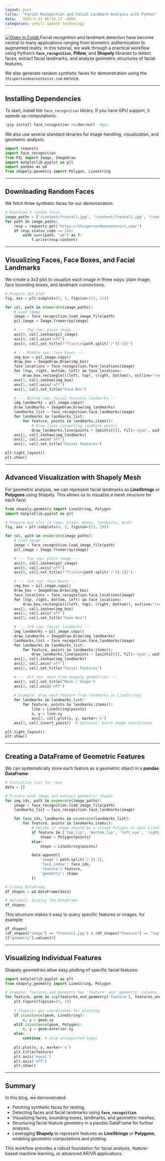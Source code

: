 ```yaml
---
layout: post
title:  "Facial Recognition and Facial Landmark Analysis with Python"
date:   2025-5-23 06:25:17 -0800
categories: jekyll update technology
---
```

<a target="_blank" href="https://colab.research.google.com/github/jordan-hay/jordan-hay.github.io/blob/main/docs/assets/Facial_Recognition_and_Facial Landmark_Analysis_with_Python.ipynb
">
  <img src="https://colab.research.google.com/assets/colab-badge.svg" alt="Open In Colab"/>
</a>
Facial recognition and landmark detection have become central to many applications ranging from biometric authentication to augmented reality. In this tutorial, we walk through a practical workflow using Python’s **`face_recognition`**, **Pillow**, and **Shapely** libraries to detect faces, extract facial landmarks, and analyze geometric structures of facial features.

We also generate random synthetic faces for demonstration using the `thispersondoesnotexist.com` service.

---

## Installing Dependencies

To start, install the `face_recognition` library. If you have GPU support, it speeds up computations:

```python
!pip install face_recognition >&/dev/null  #gpu
```

We also use several standard libraries for image handling, visualization, and geometric analysis:

```python
import requests
import face_recognition
from PIL import Image, ImageDraw
import matplotlib.pyplot as plt
import pandas as pd
from shapely.geometry import Polygon, LineString
```

---

## Downloading Random Faces

We fetch three synthetic faces for our demonstration:

```python
# Download 3 random faces
image_paths = ["/content/frontal1.jpg", "/content/frontal2.jpg", "/content/frontal3.jpg"]
for path in image_paths:
    resp = requests.get("https://thispersondoesnotexist.com/")
    if resp.status_code == 200:
        with open(path, "wb") as f:
            f.write(resp.content)
```

---

## Visualizing Faces, Face Boxes, and Facial Landmarks

We create a 3x3 plot to visualize each image in three ways: plain image, face bounding boxes, and landmark connections.

```python
# Prepare 3x3 plot
fig, axs = plt.subplots(3, 3, figsize=(15, 15))

for col, path in enumerate(image_paths):
    # Load image
    image = face_recognition.load_image_file(path)
    pil_image = Image.fromarray(image)

    # --- Top row: plain image ---
    axs[0, col].imshow(pil_image)
    axs[0, col].axis('off')
    axs[0, col].set_title(f"Plain\n{path.split('/')[-1]}")

    # --- Middle row: face boxes ---
    img_box = pil_image.copy()
    draw_box = ImageDraw.Draw(img_box)
    face_locations = face_recognition.face_locations(image)
    for (top, right, bottom, left) in face_locations:
        draw_box.rectangle(((left, top), (right, bottom)), outline="red", width=3)
    axs[1, col].imshow(img_box)
    axs[1, col].axis('off')
    axs[1, col].set_title("Face Box")

    # --- Bottom row: facial features landmarks ---
    img_landmarks = pil_image.copy()
    draw_landmarks = ImageDraw.Draw(img_landmarks)
    landmarks_list = face_recognition.face_landmarks(image)
    for landmarks in landmarks_list:
        for feature, points in landmarks.items():
            # Draw lines connecting landmark points
            draw_landmarks.line(points + [points[0]], fill='cyan', width=2)
    axs[2, col].imshow(img_landmarks)
    axs[2, col].axis('off')
    axs[2, col].set_title("Facial Features")

plt.tight_layout()
plt.show()
```

---

## Advanced Visualization with Shapely Mesh

For geometric analysis, we can represent facial landmarks as **LineStrings** or **Polygons** using Shapely. This allows us to visualize a mesh structure for each face:

```python
from shapely.geometry import LineString, Polygon
import matplotlib.pyplot as plt

# Prepare 4x3 plot (4 rows: plain, boxes, landmarks, mesh)
fig, axs = plt.subplots(4, 3, figsize=(15, 20))

for col, path in enumerate(image_paths):
    # Load image
    image = face_recognition.load_image_file(path)
    pil_image = Image.fromarray(image)

    # --- Top row: plain image ---
    axs[0, col].imshow(pil_image)
    axs[0, col].axis('off')
    axs[0, col].set_title(f"Plain\n{path.split('/')[-1]}")

    # --- 2nd row: face boxes ---
    img_box = pil_image.copy()
    draw_box = ImageDraw.Draw(img_box)
    face_locations = face_recognition.face_locations(image)
    for (top, right, bottom, left) in face_locations:
        draw_box.rectangle(((left, top), (right, bottom)), outline="red", width=3)
    axs[1, col].imshow(img_box)
    axs[1, col].axis('off')
    axs[1, col].set_title("Face Box")

    # --- 3rd row: facial landmarks ---
    img_landmarks = pil_image.copy()
    draw_landmarks = ImageDraw.Draw(img_landmarks)
    landmarks_list = face_recognition.face_landmarks(image)
    for landmarks in landmarks_list:
        for feature, points in landmarks.items():
            draw_landmarks.line(points + [points[0]], fill='cyan', width=2)
    axs[2, col].imshow(img_landmarks)
    axs[2, col].axis('off')
    axs[2, col].set_title("Facial Features")

    # --- 4th row: mesh from Shapely geometries ---
    axs[3, col].set_title("Mesh / Shape")
    axs[3, col].axis('off')
    
    # Example: draw each feature from landmarks as LineStrings
    for landmarks in landmarks_list:
        for feature, points in landmarks.items():
            line = LineString(points)
            x, y = line.xy
            axs[3, col].plot(x, y, marker='o')
    axs[3, col].invert_yaxis()  # optional: match image coordinates

plt.tight_layout()
plt.show()
```

---

## Creating a DataFrame of Geometric Features

We can systematically store each feature as a geometric object in a **pandas DataFrame**:

```python
# Initialize list for rows
data = []

# Process each image and extract geometric shapes
for img_idx, path in enumerate(image_paths):
    image = face_recognition.load_image_file(path)
    landmarks_list = face_recognition.face_landmarks(image)

    for face_idx, landmarks in enumerate(landmarks_list):
        for feature, points in landmarks.items():
            # Decide if shape should be a closed Polygon or open LineString
            if feature in ['top_lip', 'bottom_lip', 'left_eye', 'right_eye', 'nose_tip']:
                shape = Polygon(points)
            else:
                shape = LineString(points)

            data.append({
                'image': path.split('/')[-1],
                'face_index': face_idx,
                'feature': feature,
                'geometry': shape
            })

# Create DataFrame
df_shapes = pd.DataFrame(data)

# Optional: display the DataFrame
df_shapes
```

This structure makes it easy to query specific features or images, for example:

```python
df_shapes[
(df_shapes["image"] == "frontal1.jpg") & (df_shapes["feature"] == "top_lip")
]["geometry"].values[0]
```

---

## Visualizing Individual Features

Shapely geometries allow easy plotting of specific facial features:

```python
import matplotlib.pyplot as plt
from shapely.geometry import LineString, Polygon

# Example: features_and_geometry has 'feature' and 'geometry' columns
for feature, geom in zip(features_and_geometry['feature'], features_and_geometry['geometry']):
    plt.figure(figsize=(4, 1))
    
    # Shapely: get coordinates for plotting
    if isinstance(geom, LineString):
        x, y = geom.xy
    elif isinstance(geom, Polygon):
        x, y = geom.exterior.xy
    else:
        continue  # skip unsupported types
    
    plt.plot(x, y, marker='o')
    plt.title(feature)
    plt.axis('equal')
    plt.axis('off')
    plt.show()
```

---

## Summary

In this blog, we demonstrated:

* Fetching synthetic faces for testing.
* Detecting faces and facial landmarks using **`face_recognition`**.
* Visualizing faces, bounding boxes, landmarks, and geometric meshes.
* Structuring facial feature geometry in a pandas DataFrame for further analysis.
* Leveraging **Shapely** to represent features as **LineStrings** or **Polygons**, enabling geometric computations and plotting.

This workflow provides a robust foundation for facial analysis, feature-based machine learning, or advanced AR/VR applications.


